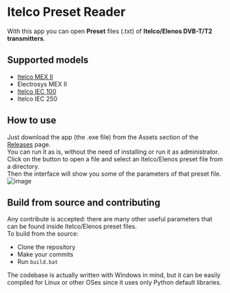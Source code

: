 # Itelco Preset Reader
With this app you can open **Preset** files (.txt) of **Itelco/Elenos DVB-T/T2 transmitters**.

## Supported models
- [Itelco MEX II](https://www.itelco.tv/products/tv-exciters-gap-filler/)
- Electrosys MEX II
- [Itelco IEC 100](https://www.itelco.tv/products/iec6-uhf-line/)
- Itelco IEC 250

## How to use
Just download the app (the .exe file) from the Assets section of the [Releases](https://github.com/marco97pa/Itelco-Preset-Reader/releases) page.  
You can run it as is, without the need of installing or run it as administrator.  
Click on the button to open a file and select an Itelco/Elenos preset file from a directory.  
Then the interface will show you some of the parameters of that preset file.  
![image](https://github.com/user-attachments/assets/be0c0520-bde3-470a-bb5e-dc1b9ca91604)

## Build from source and contributing
Any contribute is accepted: there are many other useful parameters that can be found inside Itelco/Elenos preset files.  
To build from the source:
- Clone the repository
- Make your commits
- Run `build.bat`

The codebase is actually written with Windows in mind, but it can be easily compiled for Linux or other OSes since it uses only Python default libraries.  


